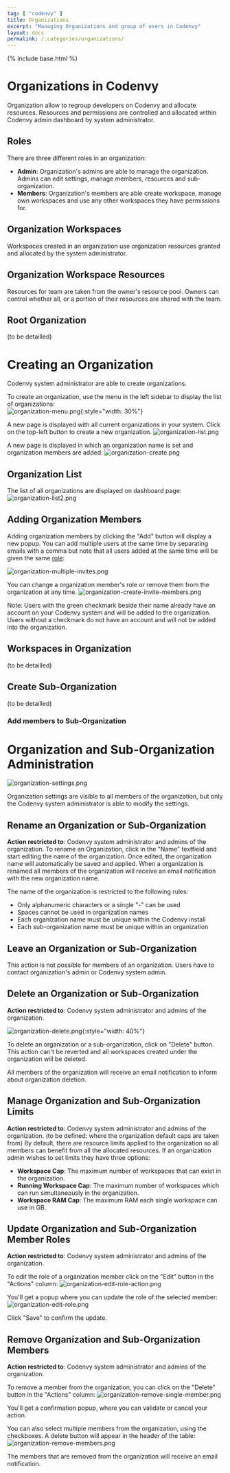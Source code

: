 ```yaml
---
tag: [ "codenvy" ]
title: Organizations
excerpt: "Managing Organizations and group of users in Codenvy"
layout: docs
permalink: /:categories/organizations/
---
```

{% include base.html %}

# Organizations in Codenvy
Organization allow to regroup developers on Codenvy and allocate resources. Resources and permissions are controlled and allocated within Codenvy admin dashboard by system administrator.

## Roles
There are three different roles in an organization:  

- **Admin**: Organization's admins are able to manage the organization. Admins can edit settings, manage members, resources and sub-organization.  
- **Members**: Organization's members are able create workspace, manage own workspaces and use any other workspaces they have permissions for.  

## Organization Workspaces
Workspaces created in an organization use organization resources granted and allocated by the system administrator.

## Organization Workspace Resources
Resources for team are taken from the owner's resource pool. Owners can control whether all, or a portion of their resources are shared with the team.  

## Root Organization
(to be detailled)

# Creating an Organization
Codenvy system administrator are able to create organizations.   

To create an organization, use the menu in the left sidebar to display the list of organizations:  
![organization-menu.png]({{base}}/docs/assets/imgs/codenvy/organization-menu.png){:style="width: 30%"}  

A new page is displayed with all current organizations in your system. Click on the top-left button to create a new organization.
![organization-list.png]({{base}}/docs/assets/imgs/codenvy/organization-list.png)

A new page is displayed in which an organization name is set and organization members are added.
![organization-create.png]({{base}}/docs/assets/imgs/codenvy/organization-create.png)

## Organization List
The list of all organizations are displayed on dashboard page:
![organization-list2.png]({{base}}/docs/assets/imgs/codenvy/organization-list2.png)

## Adding Organization Members
Adding organization members by clicking the "Add" button will display a new popup. You can add multiple users at the same time by separating emails with a comma but note that all users added at the same time will be given the same [role]({{base}}{{site.links["admin-organizations"]}}#roles):

![organization-multiple-invites.png]({{base}}/docs/assets/imgs/codenvy/organization-multiple-invites.png)


You can change a organization member's role or remove them from the organization at any time.
![organization-create-invite-members.png]({{base}}/docs/assets/imgs/codenvy/organization-create-invite-members.png)

Note: Users with the green checkmark beside their name already have an account on your Codenvy system and will be added to the organization. Users without a checkmark do not have an account and will not be added into the organization.

## Workspaces in Organization
(to be detailled)

## Create Sub-Organization
(to be detailled)

### Add members to Sub-Organization


# Organization and Sub-Organization Administration

![organization-settings.png]({{base}}/docs/assets/imgs/codenvy/organization-settings.png)

Organization settings are visible to all members of the organization, but only the Codenvy system administrator is able to modify the settings.

## Rename an Organization or Sub-Organization
**Action restricted to**: Codenvy system administrator and admins of the organization.
To rename an Organization, click in the "Name" textfield and start editing the name of the organization. Once edited, the organization name will automatically be saved and applied. When a organization is renamed all members of the organization will receive an email notification with the new organization name.

The name of the organization is restricted to the following rules:  
- Only alphanumeric characters or a single "-" can be used  
- Spaces cannot be used in organization names  
- Each organization name must be unique within the Codenvy install
- Each sub-organization name must be unique within an organization

## Leave an Organization or Sub-Organization
This action is not possible for members of an organization. Users have to contact organization's admin or Codenvy system admin.

## Delete an Organization or Sub-Organization
**Action restricted to**: Codenvy system administrator and admins of the organization.

![organization-delete.png]({{base}}/docs/assets/imgs/codenvy/organization-delete.png){:style="width: 40%"}

To delete an organization or a sub-organization, click on "Delete" button.
This action can't be reverted and all workspaces created under the organization will be deleted.

All members of the organization will receive an email notification to inform about organization deletion.

## Manage Organization and Sub-Organization Limits
**Action restricted to**: Codenvy system administrator and admins of the organization.
(to be defined: where the organization default caps are taken from)
By default, there are resource limits applied to the organization so all members can benefit from all the allocated resources. If an organization admin wishes to set limits they have three options:  
- **Workspace Cap**: The maximum number of workspaces that can exist in the organization.  
- **Running Workspace Cap**: The maximum number of workspaces which can run simultaneously in the organization.  
- **Workspace RAM Cap**: The maximum RAM each single workspace can use in GB.  

## Update Organization and Sub-Organization Member Roles
**Action restricted to**: Codenvy system administrator and admins of the organization.

To edit the role of a organization member click on the "Edit" button in the "Actions" column:
![organization-edit-role-action.png]({{base}}/docs/assets/imgs/codenvy/organization-edit-role-action.png)

You'll get a popup where you can update the role of the selected member:
![organization-edit-role.png]({{base}}/docs/assets/imgs/codenvy/organization-edit-role.png)

Click "Save" to confirm the update.


## Remove Organization and Sub-Organization Members
**Action restricted to**: Codenvy system administrator and admins of the organization.

To remove a member from the organization, you can click on the "Delete" button in the "Actions" column:
![organization-remove-single-member.png]({{base}}/docs/assets/imgs/codenvy/organization-remove-single-member.png)

You'll get a confirmation popup, where you can validate or cancel your action.

You can also select multiple members from the organization, using the checkboxes. A delete button will appear in the header of the table:
![organization-remove-members.png]({{base}}/docs/assets/imgs/codenvy/organization-remove-members.png)

The members that are removed from the organization will receive an email notification.
